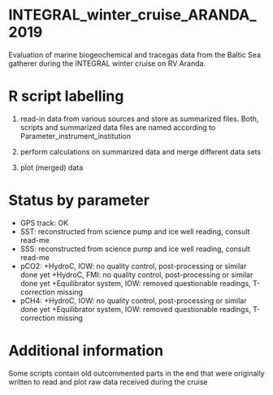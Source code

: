 # INTEGRAL_winter_cruise_ARANDA_2019
Evaluation of marine biogeochemical and tracegas data from the Baltic Sea gatherer during the INTEGRAL winter cruise on RV Aranda.

# R script labelling

1. read-in data from various sources and store as summarized files. Both, scripts and summarized data files are named according to Parameter_instrument_institution

2. perform calculations on summarized data and merge different data sets

3. plot (merged) data


# Status by parameter

* GPS track: OK
* SST: reconstructed from science pump and ice well reading, consult read-me
* SSS: reconstructed from science pump and ice well reading, consult read-me
* pCO2:
  +HydroC, IOW: no quality control, post-processing or similar done yet
  +HydroC, FMI: no quality control, post-processing or similar done yet
  +Equilibrator system, IOW: removed questionable readings, T-correction missing
* pCH4:
  +HydroC, IOW: no quality control, post-processing or similar done yet
  +Equilibrator system, IOW: removed questionable readings, T-correction missing



# Additional information

Some scripts contain old outcommented parts in the end that were originally written to read and plot raw data received during the cruise

